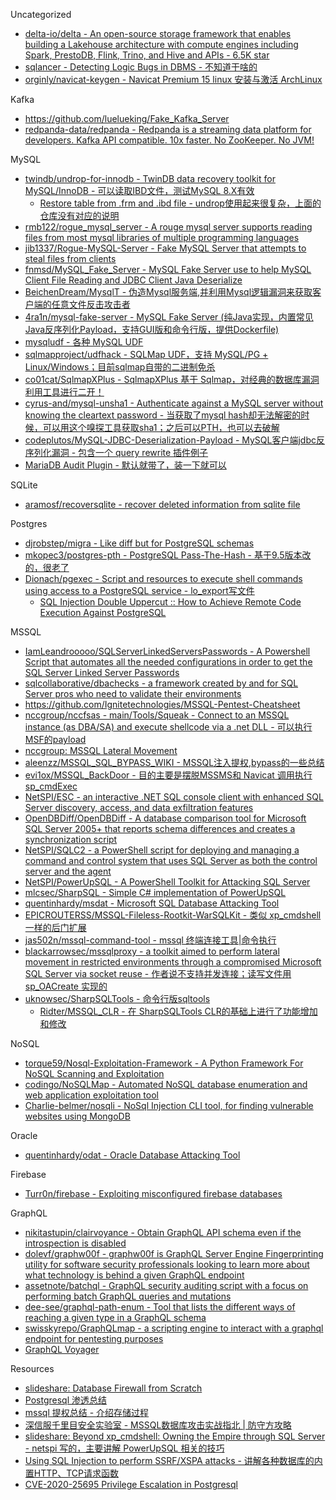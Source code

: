 Uncategorized

* [delta-io/delta - An open-source storage framework that enables building a Lakehouse architecture with compute engines including Spark, PrestoDB, Flink, Trino, and Hive and APIs - 6.5K star](https://github.com/delta-io/delta)
* [sqlancer - Detecting Logic Bugs in DBMS - 不知道干啥的](https://github.com/sqlancer/sqlancer)
* [orginly/navicat-keygen - Navicat Premium 15 linux 安装与激活 ArchLinux](https://github.com/orginly/navicat-keygen)

Kafka

* https://github.com/luelueking/Fake_Kafka_Server
* [redpanda-data/redpanda - Redpanda is a streaming data platform for developers. Kafka API compatible. 10x faster. No ZooKeeper. No JVM!](https://github.com/redpanda-data/redpanda)

MySQL

* [twindb/undrop-for-innodb - TwinDB data recovery toolkit for MySQL/InnoDB - 可以读取IBD文件，测试MySQL 8.X有效](https://github.com/twindb/undrop-for-innodb)
  * [Restore table from .frm and .ibd file - undrop使用起来很复杂，上面的仓库没有对应的说明](https://stackoverflow.com/questions/75090681/restore-table-from-frm-and-ibd-file)
* [rmb122/rogue_mysql_server - A rouge mysql server supports reading files from most mysql libraries of multiple programming languages](https://github.com/rmb122/rogue_mysql_server)
* [jib1337/Rogue-MySQL-Server - Fake MySQL Server that attempts to steal files from clients](https://github.com/jib1337/Rogue-MySQL-Server)
* [fnmsd/MySQL_Fake_Server - MySQL Fake Server use to help MySQL Client File Reading and JDBC Client Java Deserialize](https://github.com/fnmsd/MySQL_Fake_Server)
* [BeichenDream/MysqlT - 伪造Mysql服务端,并利用Mysql逻辑漏洞来获取客户端的任意文件反击攻击者](https://github.com/BeichenDream/MysqlT)
* [4ra1n/mysql-fake-server - MySQL Fake Server (纯Java实现，内置常见Java反序列化Payload，支持GUI版和命令行版，提供Dockerfile)](https://github.com/4ra1n/mysql-fake-server)
* [mysqludf - 各种 MySQL UDF](https://github.com/mysqludf)
* [sqlmapproject/udfhack - SQLMap UDF，支持 MySQL/PG + Linux/Windows；目前sqlmap自带的二进制免杀](https://github.com/sqlmapproject/udfhack)
* [co01cat/SqlmapXPlus - SqlmapXPlus 基于 Sqlmap，对经典的数据库漏洞利用工具进行二开！](https://github.com/co01cat/SqlmapXPlus)
* [cyrus-and/mysql-unsha1 - Authenticate against a MySQL server without knowing the cleartext password - 当获取了mysql hash却无法解密的时候，可以用这个嗅探工具获取sha1；之后可以PTH，也可以去破解](https://github.com/cyrus-and/mysql-unsha1)
* [codeplutos/MySQL-JDBC-Deserialization-Payload - MySQL客户端jdbc反序列化漏洞 - 包含一个 query rewrite 插件例子](https://github.com/codeplutos/MySQL-JDBC-Deserialization-Payload)
* [MariaDB Audit Plugin - 默认就带了，装一下就可以](https://mariadb.com/kb/en/mariadb-audit-plugin/)

SQLite

* [aramosf/recoversqlite - recover deleted information from sqlite file](https://github.com/aramosf/recoversqlite)

Postgres

* [djrobstep/migra - Like diff but for PostgreSQL schemas](https://github.com/djrobstep/migra)
* [mkopec3/postgres-pth - PostgreSQL Pass-The-Hash - 基于9.5版本改的，很老了](https://github.com/mkopec3/postgres-pth)
* [Dionach/pgexec - Script and resources to execute shell commands using access to a PostgreSQL service - lo_export写文件](https://github.com/Dionach/pgexec)
  * [SQL Injection Double Uppercut :: How to Achieve Remote Code Execution Against PostgreSQL](https://srcincite.io/blog/2020/06/26/sql-injection-double-uppercut-how-to-achieve-remote-code-execution-against-postgresql.html)

MSSQL

* [IamLeandrooooo/SQLServerLinkedServersPasswords - A Powershell Script that automates all the needed configurations in order to get the SQL Server Linked Server Passwords](https://github.com/IamLeandrooooo/SQLServerLinkedServersPasswords)
* [sqlcollaborative/dbachecks - a framework created by and for SQL Server pros who need to validate their environments](https://github.com/sqlcollaborative/dbachecks)
* https://github.com/Ignitetechnologies/MSSQL-Pentest-Cheatsheet
* [nccgroup/nccfsas - main/Tools/Squeak - Connect to an MSSQL instance (as DBA/SA) and execute shellcode via a .net DLL - 可以执行MSF的payload](https://github.com/nccgroup/nccfsas/tree/main/Tools/Squeak)
* [nccgroup: MSSQL Lateral Movement](https://research.nccgroup.com/2021/01/21/mssql-lateral-movement/)
* [aleenzz/MSSQL_SQL_BYPASS_WIKI - MSSQL注入提权,bypass的一些总结](https://github.com/aleenzz/MSSQL_SQL_BYPASS_WIKI)
* [evi1ox/MSSQL_BackDoor - 目的主要是摆脱MSSMS和 Navicat 调用执行 sp_cmdExec](https://github.com/evi1ox/MSSQL_BackDoor)
* [NetSPI/ESC - an interactive .NET SQL console client with enhanced SQL Server discovery, access, and data exfiltration features](https://github.com/NetSPI/ESC)
* [OpenDBDiff/OpenDBDiff - A database comparison tool for Microsoft SQL Server 2005+ that reports schema differences and creates a synchronization script](https://github.com/OpenDBDiff/OpenDBDiff)
* [NetSPI/SQLC2 - a PowerShell script for deploying and managing a command and control system that uses SQL Server as both the control server and the agent](https://github.com/NetSPI/SQLC2)
* [NetSPI/PowerUpSQL - A PowerShell Toolkit for Attacking SQL Server](https://github.com/NetSPI/PowerUpSQL)
* [mlcsec/SharpSQL - Simple C# implementation of PowerUpSQL](https://github.com/mlcsec/SharpSQL)
* [quentinhardy/msdat - Microsoft SQL Database Attacking Tool](https://github.com/quentinhardy/msdat)
* [EPICROUTERSS/MSSQL-Fileless-Rootkit-WarSQLKit - 类似 xp_cmdshell 一样的后门扩展](https://github.com/EPICROUTERSS/MSSQL-Fileless-Rootkit-WarSQLKit)
* [jas502n/mssql-command-tool - mssql 终端连接工具|命令执行](https://github.com/jas502n/mssql-command-tool)
* [blackarrowsec/mssqlproxy - a toolkit aimed to perform lateral movement in restricted environments through a compromised Microsoft SQL Server via socket reuse - 作者说不支持并发连接；读写文件用 sp_OACreate 实现的](https://github.com/blackarrowsec/mssqlproxy)
* [uknowsec/SharpSQLTools - 命令行版sqltools](https://github.com/uknowsec/SharpSQLTools)
  * [Ridter/MSSQL_CLR - 在 SharpSQLTools CLR的基础上进行了功能增加和修改](https://github.com/Ridter/MSSQL_CLR)

NoSQL

* [torque59/Nosql-Exploitation-Framework - A Python Framework For NoSQL Scanning and Exploitation](https://github.com/torque59/Nosql-Exploitation-Framework)
* [codingo/NoSQLMap - Automated NoSQL database enumeration and web application exploitation tool](https://github.com/codingo/NoSQLMap)
* [Charlie-belmer/nosqli - NoSql Injection CLI tool, for finding vulnerable websites using MongoDB](https://github.com/Charlie-belmer/nosqli)

Oracle

* [quentinhardy/odat - Oracle Database Attacking Tool](https://github.com/quentinhardy/odat)

Firebase

* [Turr0n/firebase - Exploiting misconfigured firebase databases](https://github.com/Turr0n/firebase)

GraphQL

* [nikitastupin/clairvoyance - Obtain GraphQL API schema even if the introspection is disabled](https://github.com/nikitastupin/clairvoyance)
* [dolevf/graphw00f - graphw00f is GraphQL Server Engine Fingerprinting utility for software security professionals looking to learn more about what technology is behind a given GraphQL endpoint](https://github.com/dolevf/graphw00f)
* [assetnote/batchql - GraphQL security auditing script with a focus on performing batch GraphQL queries and mutations](https://github.com/assetnote/batchql)
* [dee-see/graphql-path-enum - Tool that lists the different ways of reaching a given type in a GraphQL schema](https://gitlab.com/dee-see/graphql-path-enum)
* [swisskyrepo/GraphQLmap - a scripting engine to interact with a graphql endpoint for pentesting purposes](https://github.com/swisskyrepo/GraphQLmap)
* [GraphQL Voyager](https://apis.guru/graphql-voyager/)

Resources

* [slideshare: Database Firewall from Scratch](https://www.slideshare.net/dnkolegov/database-firewall-from-scratch-76281350)
* [Postgresql 渗透总结](https://tttang.com/archive/1547/)
* [mssql 提权总结 - 介绍存储过程](https://tttang.com/archive/1545/)
* [深信服千里目安全实验室 - MSSQL数据库攻击实战指北 | 防守方攻略](https://mp.weixin.qq.com/s/uENvpPan7aVd7MbSoAT9Dg)
* [slideshare: Beyond xp_cmdshell: Owning the Empire through SQL Server - netspi 写的，主要讲解 PowerUpSQL 相关的技巧](https://www.slideshare.net/nullbind/beyond-xpcmdshell-owning-the-empire-through-sql-server)
* [Using SQL Injection to perform SSRF/XSPA attacks - 讲解各种数据库的内置HTTP、TCP请求函数](https://ibreak.software/2020/06/using-sql-injection-to-perform-ssrf-xspa-attacks/)
* [CVE-2020-25695 Privilege Escalation in Postgresql](https://staaldraad.github.io/post/2020-12-15-cve-2020-25695-postgresql-privesc/)
